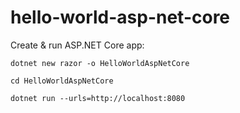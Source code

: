 # hello-world-asp-net-core

Create & run ASP.NET Core app:

`dotnet new razor -o HelloWorldAspNetCore`

`cd HelloWorldAspNetCore`

`dotnet run --urls=http://localhost:8080`
